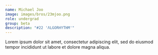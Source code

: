 ```yaml
---
name: Michael Joo
image: images/bros/23mjoo.png
role: undergrad
group: beta
description: "#22 'ΛLGORHYTHM'"
---
```


Lorem ipsum dolor sit amet, consectetur adipiscing elit, sed do eiusmod tempor incididunt ut labore et dolore magna aliqua.
